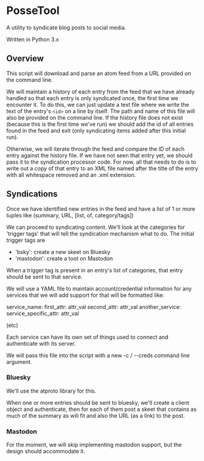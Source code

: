 # PosseTool 

A utility to syndicate blog posts to social media. 

Written in Python 3.x 

## Overview

This script will download and parse an atom feed from a URL provided on the command line. 

We will maintain a history of each entry from the feed that we have already handled so that each entry is only syndicated once, the first time we encounter it. To do this, we can just update a text file where we write the text of the entry's `<id>` on a line by itself. The path and name of this file will also be provided on the command line. If the history file does not exist (because this is the first time we've run) we should add the id of all entries found in the feed and exit (only syndicating items added after this initial run).

Otherwise, we will iterate through the feed and compare the ID of each entry against the history file. If we have not seen that entry yet, we should pass it to the syndication processor code. For now, all that needs to do is to write out a copy of that entry to an XML file named after the title of the entry with all whitespace removed and an .xml extension.

## Syndications

Once we have identified new entries in the feed and have a list of 1 or more tuples like 
(summary, URL, [list, of, category/tags])

We can proceed to syndicating content. We'll look at the categories for 'trigger tags' that will tell the syndication mechanism what to do. The initial trigger tags are

- 'bsky': create a new skeet on Bluesky
- 'mastodon': create a toot on Mastodon

When a trigger tag is present in an entry's list of categories, that entry should be sent to that service. 

We will use a YAML file to maintain account/credential information for any services that we will add support for that will be formatted like:

service_name:
    first_attr: attr_val
    second_attr: attr_val
another_service:
    service_specific_attr: attr_val 

(etc)

Each service can have its own set of things used to connect and authenticate with its server. 

We will pass this file into the script with a new -c / --creds command line argument. 



### Bluesky 

We'll use the atproto library for this. 

When one or more entries should be sent to bluesky, we'll create a client object and authenticate, then for each of them post a skeet that contains as much of the summary as will fit and also the URL (as a link) to the post. 


### Mastodon 

For the moment, we will skip implementing mastodon support, but the design should accommodate it. 

